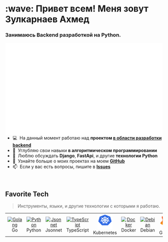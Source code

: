 <h1 align="left" id="zulkarnaev-title">:wave: Привет всем! Меня зовут Зулкарнаев Ахмед</h1>
<h3 align="left">Занимаюсь Backend разработкой на Python.</h3>
<a href="#zulkarnaev-title">
  <img src="https://raw.githubusercontent.com/MacroPower/github-stats-transparent/output/generated/overview.svg" alt="GitHub-статистика" align="right" />
</a>

- :computer: &nbsp;На данный момент работаю над **проектом [в области разработки backend](https://github.com/AhmedZulkarnaev/MedStat_Solutions_team1)**
- :seedling: &nbsp;Углубляю свои навыки  **в алгоритмическом программировании**
- :speech_balloon: &nbsp;Люблю обсуждать **Django**, **FastApi**, и другие **технологии Python**
- :book: &nbsp;Узнайте больше о моих проектах на моем **[GitHub](https://github.com/AhmedZulkarnaev)**
- :mailbox: &nbsp;Если у вас есть вопросы, пишите в **[Issues](https://github.com/AhmedZulkarnaev/issues)**

<br>

<h2 align="left" id="macropower-tech">Favorite Tech</h2>

> Инструменты, языки, и другие технологии с которыми я работаю.

<table>
  <tr>
    <td align="center" width="96">
      <a href="#macropower-tech">
        <img src="./img/go-flat.svg" width="48" height="48" alt="Golang" />
      </a>
      <br>Go
    </td>
    <td align="center" width="96">
      <a href="#macropower-tech">
        <img src="./img/python-original.svg" width="48" height="48" alt="Python" />
      </a>
      <br>Python
    </td>
    <td align="center" width="96">
      <a href="#macropower-tech">
        <img src="https://jsonnet.org/img/isologo.svg" width="48" height="48" alt="Jsonnet" />
      </a>
      <br>Jsonnet
    </td>
    <td align="center" width="96">
      <a href="#macropower-tech">
        <img src="./img/typescript-original.svg" width="48" height="48" alt="TypeScript" />
      </a>
      <br>TypeScript
    </td>
    <td align="center" width="96">
      <a href="#macropower-tech" >
        <img src="https://raw.githubusercontent.com/cncf/artwork/master/projects/kubernetes/icon/color/kubernetes-icon-color.svg" width="48" height="48" alt="Kubernetes" />
      </a>
      <br>Kubernetes
    </td>
    <td align="center" width="96"> 
      <a href="#macropower-tech" >
        <img src="./img/docker-original.svg" width="48" height="48" alt="Docker" />
      </a>
      <br>Docker
    </td>
    <td align="center"  width="96">
      <a href="#macropower-tech">
        <img src="./img/debian-original.svg" width="48" height="48" alt="Debian" />
      </a>
      <br>Debian
    </td>
    <td align="center" width="96">
      <a href="#macropower-tech" >
        <img src="https://raw.githubusercontent.com/grafana/grafana/master/public/img/grafana_icon.svg" width="48" height="48" alt="Grafana" />
      </a>
      <br>Grafana
    </td>
  </tr>
</table>

